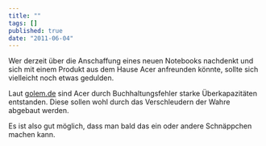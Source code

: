 ```yaml
---
title: ""
tags: []
published: true
date: "2011-06-04"
---
```


Wer derzeit über die Anschaffung eines neuen Notebooks nachdenkt und sich mit einem Produkt aus dem Hause Acer anfreunden könnte, sollte sich vielleicht noch etwas gedulden.

Laut [golem.de](http://www.golem.de/1106/83950.html) sind Acer durch Buchhaltungsfehler starke Überkapazitäten entstanden. Diese sollen wohl durch das Verschleudern der Wahre abgebaut werden.

Es ist also gut möglich, dass man bald das ein oder andere Schnäppchen machen kann.

